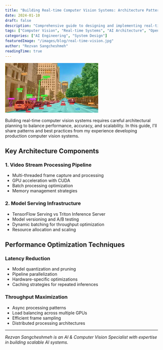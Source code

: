 ```yaml
---
title: "Building Real-time Computer Vision Systems: Architecture Patterns and Best Practices"
date: 2024-01-10
draft: false
description: "Comprehensive guide to designing and implementing real-time computer vision systems for production environments"
tags: ["Computer Vision", "Real-time Systems", "AI Architecture", "OpenCV", "YOLO"]
categories: ["AI Engineering", "System Design"]
featuredImage: "/images/blog/real-time-vision.jpg"
author: "Rezvan Sangcheshmeh"
readingTime: true
---
```


![Real-time Computer Vision Architecture](/images/blog/real-time-vision-architecture.jpg)

Building real-time computer vision systems requires careful architectural planning to balance performance, accuracy, and scalability. In this guide, I'll share patterns and best practices from my experience developing production computer vision systems.

## Key Architecture Components

### 1. **Video Stream Processing Pipeline**
- Multi-threaded frame capture and processing
- GPU acceleration with CUDA
- Batch processing optimization
- Memory management strategies

### 2. **Model Serving Infrastructure**
- TensorFlow Serving vs Triton Inference Server
- Model versioning and A/B testing
- Dynamic batching for throughput optimization
- Resource allocation and scaling

## Performance Optimization Techniques

### Latency Reduction
- Model quantization and pruning
- Pipeline parallelization
- Hardware-specific optimizations
- Caching strategies for repeated inferences

### Throughput Maximization  
- Async processing patterns
- Load balancing across multiple GPUs
- Efficient frame sampling
- Distributed processing architectures

---
*Rezvan Sangcheshmeh is an AI & Computer Vision Specialist with expertise in building scalable AI systems.*